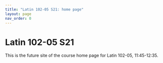```yaml
---
title: "Latin 102-05 S21: home page"
layout: page
nav_order: 0
---
```


# Latin 102-05 S21

This is the future site of the course home page for Latin 102-05, 11:45-12:35.


